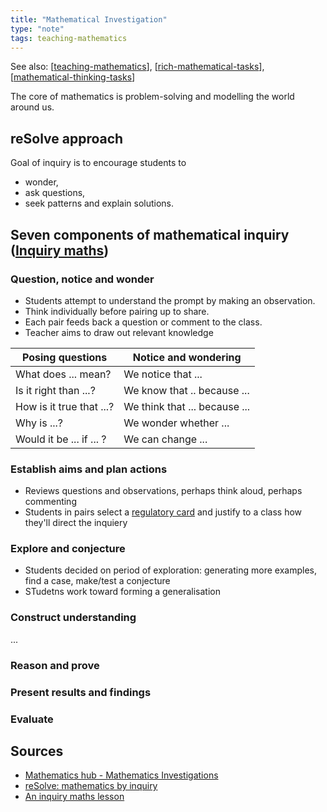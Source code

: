 ```yaml
---
title: "Mathematical Investigation"
type: "note"
tags: teaching-mathematics
---
```


See also: [[teaching-mathematics]], [[rich-mathematical-tasks]], [[mathematical-thinking-tasks]]


The core of mathematics is problem-solving and modelling the world around us.

## reSolve approach

Goal of inquiry is to encourage students to

- wonder,
- ask questions,
- seek patterns and explain solutions.

## Seven components of mathematical inquiry ([Inquiry maths](https://www.inquirymaths.com/home/an-inquiry-lesson))

### Question, notice and wonder

- Students attempt to understand the prompt by making an observation.
- Think individually before pairing up to share. 
- Each pair feeds back a question or comment to the class.
- Teacher aims to draw out relevant knowledge

| Posing questions | Notice and wondering |
| --- | --- |
| What does ... mean? | We notice that ... |
| Is it right than ...? | We know that .. because ... |
| How is it true that ...? | We think that ... because ... |
| Why is ...?  | We wonder whether ... |
| Would it be ... if ... ? | We can change ... |

### Establish aims and plan actions

- Reviews questions and observations, perhaps think aloud, perhaps commenting
- Students in pairs select a [regulatory card](https://www.inquirymaths.com/home/Regulatory-cards) and justify to a class how they'll direct the inquiery

### Explore and conjecture

- Students decided on period of exploration: generating more examples, find a case, make/test a conjecture
- STudetns work toward forming a generalisation

### Construct understanding

...

### Reason and prove

### Present results and findings

### Evaluate


## Sources

- [Mathematics hub - Mathematics Investigations](https://www.mathematicshub.edu.au/plan-teach-and-assess/teaching/teaching-strategies/mathematics-investigation/)
- [reSolve: mathematics by inquiry](https://www.resolve.edu.au/1-reSolve-mathematics) 
- [An inquiry maths lesson](https://www.inquirymaths.com/home/an-inquiry-lesson)


[//begin]: # "Autogenerated link references for markdown compatibility"
[teaching-mathematics]: ../teaching-mathematics "Teaching Mathematics"
[rich-mathematical-tasks]: ../rich-mathematical-tasks "Rich mathematical tasks"
[mathematical-thinking-tasks]: ../mathematical-thinking-tasks "Mathematical thinking tasks"
[//end]: # "Autogenerated link references"